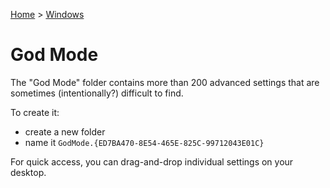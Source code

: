 [Home](../../README.md) > [Windows](./README.md)

# God Mode

The "God Mode" folder contains more than 200 advanced settings that are sometimes (intentionally?) difficult to find.

To create it:
- create a new folder
- name it `GodMode.{ED7BA470-8E54-465E-825C-99712043E01C}`

For quick access, you can drag-and-drop individual settings on your desktop.
